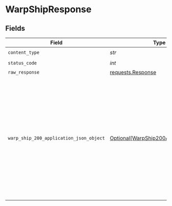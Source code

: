 # WarpShipResponse


## Fields

| Field                                                                                                                                                                    | Type                                                                                                                                                                     | Required                                                                                                                                                                 | Description                                                                                                                                                              |
| ------------------------------------------------------------------------------------------------------------------------------------------------------------------------ | ------------------------------------------------------------------------------------------------------------------------------------------------------------------------ | ------------------------------------------------------------------------------------------------------------------------------------------------------------------------ | ------------------------------------------------------------------------------------------------------------------------------------------------------------------------ |
| `content_type`                                                                                                                                                           | *str*                                                                                                                                                                    | :heavy_check_mark:                                                                                                                                                       | N/A                                                                                                                                                                      |
| `status_code`                                                                                                                                                            | *int*                                                                                                                                                                    | :heavy_check_mark:                                                                                                                                                       | N/A                                                                                                                                                                      |
| `raw_response`                                                                                                                                                           | [requests.Response](https://requests.readthedocs.io/en/latest/api/#requests.Response)                                                                                    | :heavy_minus_sign:                                                                                                                                                       | N/A                                                                                                                                                                      |
| `warp_ship_200_application_json_object`                                                                                                                                  | [Optional[WarpShip200ApplicationJSON]](../../models/operations/warpship200applicationjson.md)                                                                            | :heavy_minus_sign:                                                                                                                                                       | The successful transit information including the route details and changes to ship fuel, supplies, and crew wages paid. The route includes the expected time of arrival. |